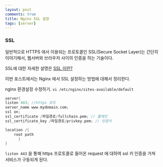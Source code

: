 ```yaml
---
layout: post
comments: true
title: Nginx SSL 설정
tags: [server]
---
```


### SSL

일반적으로 HTTPS 에서 이용되는 프로토콜인 SSL(Secure Socket Layer)는 간단히 이야기해서, 웹서버와 브라우저 사이의 인증을 하는 기술이다.

SSL에 대한 자세한 설명은 <a href="/docs/server/ssl">SSL 이란?</a>  

이번 포스트에서는 Nginx 에서 SSL 설정하는 방법에 대해서 정리한다.  
  
nginx 환경설정 수정하기.
`vi /etc/nginx/sites-available/default`
```c
server{
listen 443; //https 포트
server_name www.mydomain.com;
ssl on;
ssl_certificate /파일경로/fullchain.pem; // 풀체인
ssl_certificate_key /파일경로/privkey.pem; // 인증키

location /{
	root path
      }
}
```

`listen 443` 을 통해 https 프로토콜로 들어온 request 에 대하여 ssl 키 인증을 거쳐 서비스가 구동되게 된다. 


